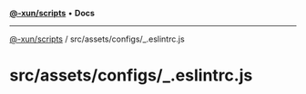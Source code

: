 [**@-xun/scripts**](../../../../README.md) • **Docs**

***

[@-xun/scripts](../../../../README.md) / src/assets/configs/\_.eslintrc.js

# src/assets/configs/\_.eslintrc.js
